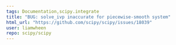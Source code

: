 ```yaml
---
tags: Documentation,scipy.integrate
title: "BUG: solve_ivp inaccurate for piecewise-smooth system"
html_url: "https://github.com/scipy/scipy/issues/18039"
user: liamwheen
repo: scipy/scipy
---
```


